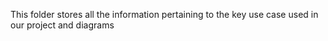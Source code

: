 This folder stores all the information pertaining to the key use case used in our project and diagrams
